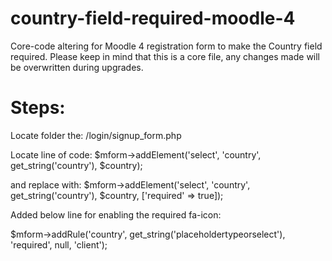 # country-field-required-moodle-4

Core-code altering for Moodle 4 registration form to make the Country field required.
Please keep in mind that this is a core file, any changes made will be overwritten during upgrades.

# Steps:
Locate folder  the: /login/signup_form.php

Locate line of code:
$mform->addElement('select', 'country', get_string('country'), $country);

and replace with:
$mform->addElement('select', 'country', get_string('country'), $country, ['required' => true]);

Added below line for enabling the required fa-icon:

$mform->addRule('country', get_string('placeholdertypeorselect'), 'required', null, 'client'); 
